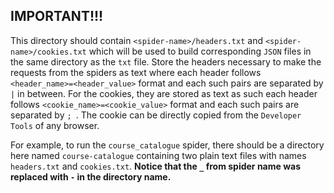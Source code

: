## IMPORTANT!!!

This directory should contain `<spider-name>/headers.txt` and `<spider-name>/cookies.txt` which will be used to build corresponding `JSON` files in the same directory as the `txt` file. Store the headers necessary to make the requests from the spiders as text where each header follows `<header_name>=<header_value>` format and each such pairs are separated by `|` in between. For the cookies, they are stored as text as such each header follows `<cookie_name>=<cookie_value>` format and each such pairs are separated by `; `. The cookie can be directly copied from the `Developer Tools` of any browser.

For example, to run the `course_catalogue` spider, there should be a directory here named `course-catalogue` containing two plain text files with names `headers.txt` and `cookies.txt`. __Notice that the `_` from spider name was replaced with `-` in the directory name.__

